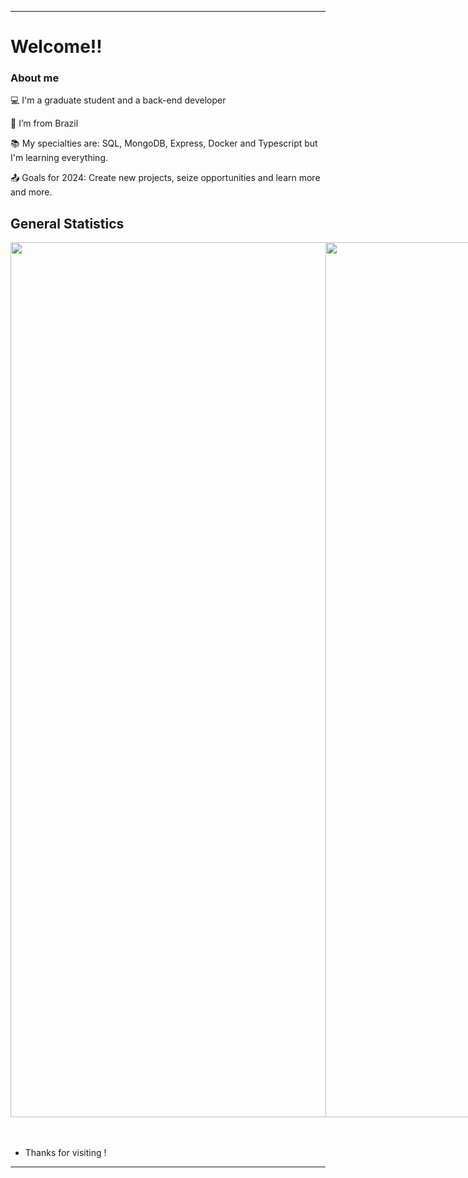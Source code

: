 ----------------------------------------------------------------------------

# Welcome!!

### About me

:computer: I'm a graduate student and a back-end developer

:house_with_garden: I’m from Brazil

:books: My specialties are: SQL, MongoDB, Express, Docker and Typescript but I'm learning everything.

:outbox_tray: Goals for 2024: Create new projects, seize opportunities and learn more and more.
 
## General Statistics

<div style="display: flex; flex-direction: row">
 <img  src="https://streak-stats.demolab.com/?user=Guilherme-07062002&theme=radical" style="height:35vh" /> 
 <img  src="https://github-readme-stats.vercel.app/api/top-langs/?username=Guilherme-07062002&bg_color=141321&title_color=D83A7C&text_color=A9FEF7&layout=compact" style="height:35vh;" />
</div>

</br>
</br>

- Thanks for visiting !

----------------------------------------------------------------------------------
